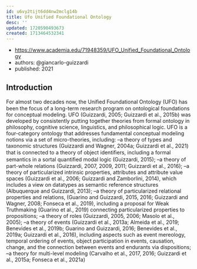 ```yaml
---
id: u6vy2tijt6dd4nw2mclg14b
title: Ufo Unified Foundational Ontology
desc: ''
updated: 1720590493673
created: 1713464532341
---
```


- https://www.academia.edu/71948359/UFO_Unified_Foundational_Ontology
-  authors: @giancarlo-guizzardi
- published: 2021

## Introduction

For almost two decades now, the Uniﬁed Foundational Ontology (UFO) has been the focus of a long-term research program on ontological foundations for conceptual modeling. UFO (Guizzardi, 2005; Guizzardi et al., 2015b) was developed by consistently putting together theories from formal ontology in philosophy, cognitive science, linguistics, and philosophical logic. UFO is a four-category ontology that addresses fundamental conceptual modeling notions via a set of micro-theories, including: –a theory of types and taxonomic structures (Guizzardi and Wagner, 2004a; Guizzardi et al., 2021) that is connected to a theory of object identiﬁers, including a formal semantics in a sortal quantiﬁed modal logic (Guizzardi, 2015); –a theory of part-whole relations (Guizzardi, 2007, 2009, 2011; Guizzardi et al., 2016); –a theory of particularized intrinsic properties, attributes and attribute value spaces (Guizzardi et al., 2006; Guizzardi and Zamborlini, 2014), which includes a view on datatypes as semantic reference structures (Albuquerque and Guizzardi, 2013); –a theory of particularized relational properties and relations, (Guarino and Guizzardi, 2015, 2016; Guizzardi and Wagner, 2008; Fonseca et al., 2019), including a proposal for Weak Truthmaking (Guarino et al., 2019) connecting particularized properties to propositions; –a theory of roles (Guizzardi, 2005, 2006; Masolo et al., 2005); –a theory of events (Guizzardi et al., 2013a; Almeida et al., 2019; Benevides et al., 2019b; Guarino and Guizzardi, 2016; Benevides et al., 2019a; Guizzardi et al., 2016), including aspects such as event mereology, temporal ordering of events, object participation in events, causation, change, and the connection between events and endurants via dispositions; –a theory for multi-level modeling (Carvalho et al., 2017, 2016; Guizzardi et al., 2015a; Fonseca et al., 2021a)

